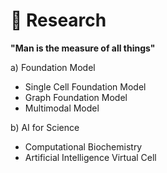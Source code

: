 # 🔎 Research 

**"Man is the measure of all things"**

a) Foundation Model

- Single Cell Foundation Model
- Graph Foundation Model
- Multimodal Model

b) AI for Science

- Computational Biochemistry
- Artificial Intelligence Virtual Cell